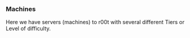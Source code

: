### Machines
Here we have servers (machines) to r00t with several different Tiers or Level of difficulty.